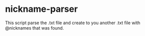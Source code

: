 # nickname-parser
This script parse the .txt file and create to you another .txt file with @nicknames that was found.

